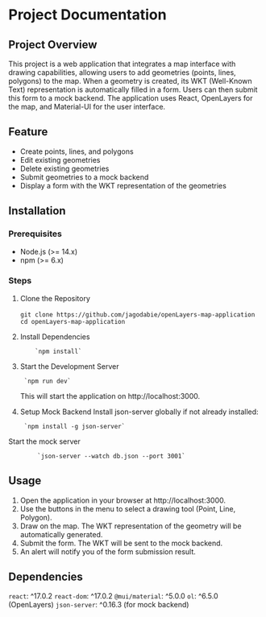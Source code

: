 # Project Documentation

## Project Overview

This project is a web application that integrates a map interface with drawing capabilities, allowing users to add geometries (points, lines, polygons) to the map. When a geometry is created, its WKT (Well-Known Text) representation is automatically filled in a form. Users can then submit this form to a mock backend. The application uses React, OpenLayers for the map, and Material-UI for the user interface.

## Feature

- Create points, lines, and polygons
- Edit existing geometries
- Delete existing geometries
- Submit geometries to a mock backend
- Display a form with the WKT representation of the geometries

## Installation

### Prerequisites

- Node.js (>= 14.x)
- npm (>= 6.x)

### Steps

1.  Clone the Repository

    `git clone https://github.com/jagodabie/openLayers-map-application`
    ` cd openLayers-map-application`

2.  Install Dependencies

            `npm install`

3.  Start the Development Server

         `npm run dev`

    This will start the application on http://localhost:3000.

4.  Setup Mock Backend
    Install json-server globally if not already installed:

         `npm install -g json-server`

Start the mock server

            `json-server --watch db.json --port 3001`

## Usage

1.  Open the application in your browser at http://localhost:3000.
2.  Use the buttons in the menu to select a drawing tool (Point, Line, Polygon).
3.  Draw on the map. The WKT representation of the geometry will be automatically generated.
4.  Submit the form. The WKT will be sent to the mock backend.
5.  An alert will notify you of the form submission result.

## Dependencies

`react`: ^17.0.2
`react-dom`: ^17.0.2
`@mui/material`: ^5.0.0
`ol`: ^6.5.0 (OpenLayers)
`json-server`: ^0.16.3 (for mock backend)
